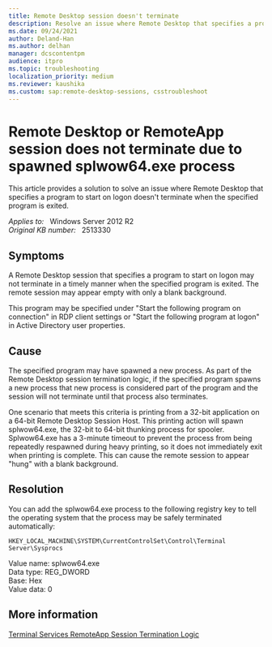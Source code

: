 ```yaml
---
title: Remote Desktop session doesn't terminate
description: Resolve an issue where Remote Desktop that specifies a program to start on logon doesn't terminate when the specified program is exited.
ms.date: 09/24/2021
author: Deland-Han
ms.author: delhan
manager: dcscontentpm
audience: itpro
ms.topic: troubleshooting
localization_priority: medium
ms.reviewer: kaushika
ms.custom: sap:remote-desktop-sessions, csstroubleshoot
---
```

# Remote Desktop or RemoteApp session does not terminate due to spawned splwow64.exe process

This article provides a solution to solve an issue where Remote Desktop that specifies a program to start on logon doesn't terminate when the specified program is exited.

_Applies to:_ &nbsp; Windows Server 2012 R2  
_Original KB number:_ &nbsp; 2513330

## Symptoms

A Remote Desktop session that specifies a program to start on logon may not terminate in a timely manner when the specified program is exited. The remote session may appear empty with only a blank background.

This program may be specified under "Start the following program on connection" in RDP client settings or "Start the following program at logon" in Active Directory user properties.

## Cause

The specified program may have spawned a new process. As part of the Remote Desktop session termination logic, if the specified program spawns a new process that new process is considered part of the program and the session will not terminate until that process also terminates.  

One scenario that meets this criteria is printing from a 32-bit application on a 64-bit Remote Desktop Session Host. This printing action will spawn splwow64.exe, the 32-bit to 64-bit thunking process for spooler. Splwow64.exe has a 3-minute timeout to prevent the process from being repeatedly respawned during heavy printing, so it does not immediately exit when printing is complete. This can cause the remote session to appear "hung" with a blank background.

## Resolution

You can add the splwow64.exe process to the following registry key to tell the operating system that the process may be safely terminated automatically:

`HKEY_LOCAL_MACHINE\SYSTEM\CurrentControlSet\Control\Terminal Server\Sysprocs`

Value name: splwow64.exe  
Data type: REG_DWORD  
Base: Hex  
Value data: 0  

## More information

[Terminal Services RemoteApp Session Termination Logic](https://techcommunity.microsoft.com/t5/microsoft-security-and/terminal-services-remoteapp-8482-session-termination-logic/ba-p/246566)

